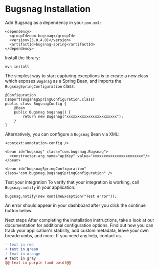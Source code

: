 
Bugsnag Installation
====================


Add Bugsnag as a dependency in your `pom.xml`:
```
<dependency>
  <groupId>com.bugsnag</groupId>
  <version>[3.0,4.0)</version>
  <artifactId>bugsnag-spring</artifactId>
</dependency>
```

Install the library:

```
mvn install
```

The simplest way to start capturing exceptions is to create a new class which exposes `Bugsnag` as a Spring Bean, and imports the `BugsnagSpringConfiguration` class:

```
@Configuration
@Import(BugsnagSpringConfiguration.class)
public class BugsnagConfig {
    @Bean
    public Bugsnag bugsnag() {
        return new Bugsnag("xxxxxxxxxxxxxxxxxxxxxxx");
    }
}
```

Alternatively, you can configure a `Bugsnag` Bean via XML:

```
<context:annotation-config />

<bean id="bugsnag" class="com.bugsnag.Bugsnag">
  <constructor-arg name="apiKey" value="xxxxxxxxxxxxxxxxxxxxxxx"/>
</bean>

<bean id="bugsnagSpringConfiguration" class="com.bugsnag.BugsnagSpringConfiguration" />
```

Test your integration
To verify that your integration is working, call `Bugsnag.notify` in your application:
```
bugsnag.notify(new RuntimeException("Test error"));
```
An error should appear in your dashboard after you click the continue button below.

Next steps
After completing the installation instructions, take a look at our documentation for additional configuration options. Find out how you can track your application's stability, add custom metadata, leave your own breadcrumbs, and more. If you need any help, contact us.

```diff
- text in red
+ text in green
! text in orange
# text in gray
@@ text in purple (and bold)@@
```

